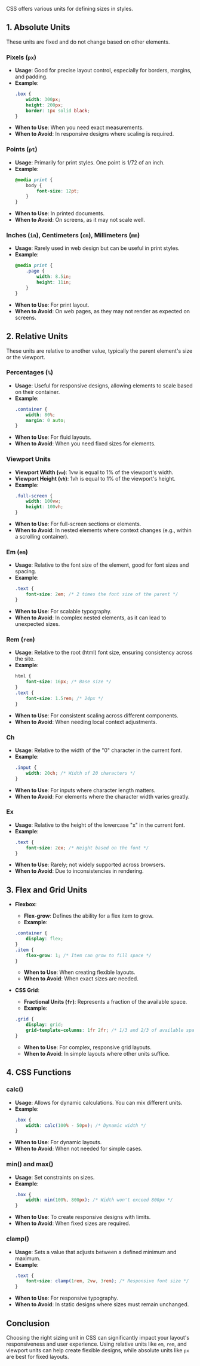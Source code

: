
CSS offers various units for defining sizes in styles.

## 1. Absolute Units
These units are fixed and do not change based on other elements.

### Pixels (`px`)
- **Usage**: Good for precise layout control, especially for borders, margins, and padding.
- **Example**:
  ```css
  .box {
      width: 300px;
      height: 200px;
      border: 1px solid black;
  }
  ```
- **When to Use**: When you need exact measurements.
- **When to Avoid**: In responsive designs where scaling is required.

### Points (`pt`)
- **Usage**: Primarily for print styles. One point is 1/72 of an inch.
- **Example**:
  ```css
  @media print {
      body {
          font-size: 12pt;
      }
  }
  ```
- **When to Use**: In printed documents.
- **When to Avoid**: On screens, as it may not scale well.

### Inches (`in`), Centimeters (`cm`), Millimeters (`mm`)
- **Usage**: Rarely used in web design but can be useful in print styles.
- **Example**:
  ```css
  @media print {
      .page {
          width: 8.5in;
          height: 11in;
      }
  }
  ```
- **When to Use**: For print layout.
- **When to Avoid**: On web pages, as they may not render as expected on screens.


## 2. Relative Units
These units are relative to another value, typically the parent element's size or the viewport.

### Percentages (`%`)
- **Usage**: Useful for responsive designs, allowing elements to scale based on their container.
- **Example**:
  ```css
  .container {
      width: 80%;
      margin: 0 auto;
  }
  ```
- **When to Use**: For fluid layouts.
- **When to Avoid**: When you need fixed sizes for elements.

### Viewport Units
- **Viewport Width (`vw`)**: 1vw is equal to 1% of the viewport's width.
- **Viewport Height (`vh`)**: 1vh is equal to 1% of the viewport's height.
- **Example**:
  ```css
  .full-screen {
      width: 100vw;
      height: 100vh;
  }
  ```
- **When to Use**: For full-screen sections or elements.
- **When to Avoid**: In nested elements where context changes (e.g., within a scrolling container).

### Em (`em`)
- **Usage**: Relative to the font size of the element, good for font sizes and spacing.
- **Example**:
  ```css
  .text {
      font-size: 2em; /* 2 times the font size of the parent */
  }
  ```
- **When to Use**: For scalable typography.
- **When to Avoid**: In complex nested elements, as it can lead to unexpected sizes.

### Rem (`rem`)
- **Usage**: Relative to the root (html) font size, ensuring consistency across the site.
- **Example**:
  ```css
  html {
      font-size: 16px; /* Base size */
  }
  .text {
      font-size: 1.5rem; /* 24px */
  }
  ```
- **When to Use**: For consistent scaling across different components.
- **When to Avoid**: When needing local context adjustments.

### Ch
- **Usage**: Relative to the width of the "0" character in the current font.
- **Example**:
  ```css
  .input {
      width: 20ch; /* Width of 20 characters */
  }
  ```
- **When to Use**: For inputs where character length matters.
- **When to Avoid**: For elements where the character width varies greatly.

### Ex
- **Usage**: Relative to the height of the lowercase "x" in the current font. 
- **Example**:
  ```css
  .text {
      font-size: 2ex; /* Height based on the font */
  }
  ```
- **When to Use**: Rarely; not widely supported across browsers.
- **When to Avoid**: Due to inconsistencies in rendering.


## 3. Flex and Grid Units
- **Flexbox**:
  - **Flex-grow**: Defines the ability for a flex item to grow.
  - **Example**:
  ```css
  .container {
      display: flex;
  }
  .item {
      flex-grow: 1; /* Item can grow to fill space */
  }
  ```
  - **When to Use**: When creating flexible layouts.
  - **When to Avoid**: When exact sizes are needed.

- **CSS Grid**:
  - **Fractional Units (`fr`)**: Represents a fraction of the available space.
  - **Example**:
  ```css
  .grid {
      display: grid;
      grid-template-columns: 1fr 2fr; /* 1/3 and 2/3 of available space */
  }
  ```
  - **When to Use**: For complex, responsive grid layouts.
  - **When to Avoid**: In simple layouts where other units suffice.

## 4. CSS Functions
### calc()
- **Usage**: Allows for dynamic calculations. You can mix different units.
- **Example**:
  ```css
  .box {
      width: calc(100% - 50px); /* Dynamic width */
  }
  ```
- **When to Use**: For dynamic layouts.
- **When to Avoid**: When not needed for simple cases.

### min() and max()
- **Usage**: Set constraints on sizes.
- **Example**:
  ```css
  .box {
      width: min(100%, 800px); /* Width won't exceed 800px */
  }
  ```
- **When to Use**: To create responsive designs with limits.
- **When to Avoid**: When fixed sizes are required.

### clamp()
- **Usage**: Sets a value that adjusts between a defined minimum and maximum.
- **Example**:
  ```css
  .text {
      font-size: clamp(1rem, 2vw, 3rem); /* Responsive font size */
  }
  ```
- **When to Use**: For responsive typography.
- **When to Avoid**: In static designs where sizes must remain unchanged.

## Conclusion
Choosing the right sizing unit in CSS can significantly impact your layout's responsiveness and user experience. Using relative units like `em`, `rem`, and viewport units can help create flexible designs, while absolute units like `px` are best for fixed layouts.